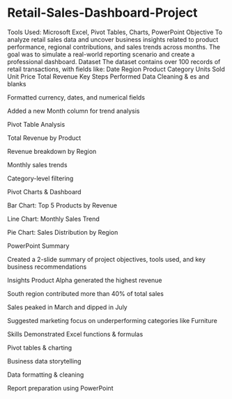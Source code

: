 # Retail-Sales-Dashboard-Project
 Tools Used: Microsoft Excel, Pivot Tables, Charts, PowerPoint
Objective
To analyze retail sales data and uncover business insights related to product performance, regional contributions, and sales trends across months. The goal was to simulate a real-world reporting scenario and create a professional dashboard.
Dataset
The dataset contains over 100 records of retail transactions, with fields like:
Date
Region
Product
Category
Units Sold
Unit Price
Total Revenue
Key Steps Performed
Data Cleaning & es and blanks

Formatted currency, dates, and numerical fields

Added a new Month column for trend analysis

Pivot Table Analysis

Total Revenue by Product

Revenue breakdown by Region

Monthly sales trends

Category-level filtering

Pivot Charts & Dashboard

Bar Chart: Top 5 Products by Revenue

Line Chart: Monthly Sales Trend

Pie Chart: Sales Distribution by Region

PowerPoint Summary

Created a 2-slide summary of project objectives, tools used, and key business recommendations

Insights
Product Alpha generated the highest revenue

South region contributed more than 40% of total sales

Sales peaked in March and dipped in July

Suggested marketing focus on underperforming categories like Furniture

Skills Demonstrated
Excel functions & formulas

Pivot tables & charting

Business data storytelling

Data formatting & cleaning

Report preparation using PowerPoint

